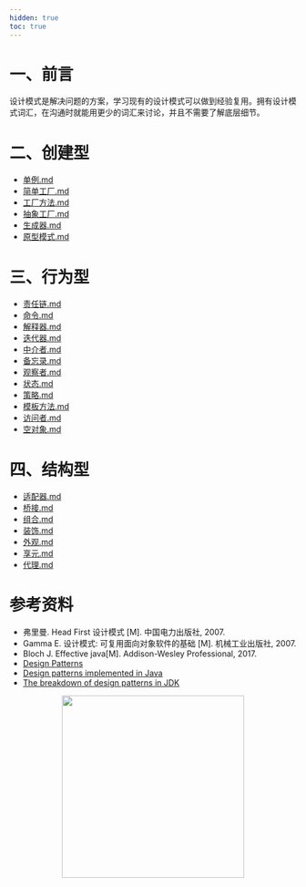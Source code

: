 ```yaml
---
hidden: true
toc: true
---
```


# 一、前言

设计模式是解决问题的方案，学习现有的设计模式可以做到经验复用。拥有设计模式词汇，在沟通时就能用更少的词汇来讨论，并且不需要了解底层细节。

# 二、创建型

- [单例.md](notes/设计模式%20%20-%20单例.md)
- [简单工厂.md](notes/设计模式%20-%20简单工厂.md)
- [工厂方法.md](notes/设计模式%20-%20工厂方法.md)
- [抽象工厂.md](notes/设计模式%20-%20抽象工厂.md)
- [生成器.md](notes/设计模式%20-%20生成器.md)
- [原型模式.md](notes/设计模式%20-%20原型模式.md)

# 三、行为型

- [责任链.md](notes/设计模式%20-%20责任链.md)
- [命令.md](notes/设计模式%20-%20命令.md)
- [解释器.md](notes/设计模式%20-%20解释器.md)
- [迭代器.md](notes/设计模式%20-%20迭代器.md)
- [中介者.md](notes/设计模式%20-%20中介者.md)
- [备忘录.md](notes/设计模式%20-%20备忘录.md)
- [观察者.md](notes/设计模式%20-%20观察者.md)
- [状态.md](notes/设计模式%20-%20状态.md)
- [策略.md](notes/设计模式%20-%20策略.md)
- [模板方法.md](notes/设计模式%20-%20模板方法.md)
- [访问者.md](notes/设计模式%20-%20访问者.md)
- [空对象.md](notes/设计模式%20-%20空对象.md)

# 四、结构型

- [适配器.md](notes/设计模式%20-%20适配器.md)
- [桥接.md](notes/设计模式%20-%20桥接.md)
- [组合.md](notes/设计模式%20-%20组合.md)
- [装饰.md](notes/设计模式%20-%20装饰.md)
- [外观.md](notes/设计模式%20-%20外观.md)
- [享元.md](notes/设计模式%20-%20享元.md)
- [代理.md](notes/设计模式%20-%20代理.md)

# 参考资料

- 弗里曼. Head First 设计模式 [M]. 中国电力出版社, 2007.
- Gamma E. 设计模式: 可复用面向对象软件的基础 [M]. 机械工业出版社, 2007.
- Bloch J. Effective java[M]. Addison-Wesley Professional, 2017.
- [Design Patterns](http://www.oodesign.com/)
- [Design patterns implemented in Java](http://java-design-patterns.com/)
- [The breakdown of design patterns in JDK](http://www.programering.com/a/MTNxAzMwATY.html)






<div align="center"><img width="320px" src="https://cs-notes-1256109796.cos.ap-guangzhou.myqcloud.com/githubio/公众号二维码-2.png"></img></div>
